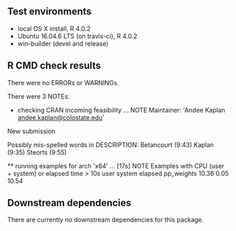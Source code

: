 ## Test environments
* local OS X install, R 4.0.2
* Ubuntu 16.04.6 LTS (on travis-ci), R 4.0.2
* win-builder (devel and release)

## R CMD check results
There were no ERRORs or WARNINGs.

There were 3 NOTEs:

* checking CRAN incoming feasibility ... NOTE
Maintainer: 'Andee Kaplan <andee.kaplan@colostate.edu>'

New submission

Possibly mis-spelled words in DESCRIPTION:
  Betancourt (9:43)
  Kaplan (9:35)
  Steorts (9:55)

** running examples for arch 'x64' ... [17s] NOTE
Examples with CPU (user + system) or elapsed time > 10s
            user system elapsed
pp_weights 10.36   0.05   10.54


## Downstream dependencies
There are currently no downstream dependencies for this package.




